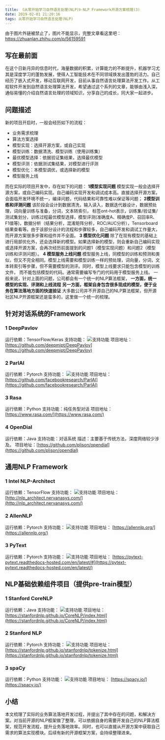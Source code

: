 ```yaml
---
title: 《从零开始学习自然语言处理(NLP)》-NLP Framework开源方案梳理(3)
date: 2019-02-01 21:20:16
tags: 从零开始学习自然语言处理(NLP)
---
```

由于图片外链被禁止了，图片不能显示，完整文章看这里吧：<https://zhuanlan.zhihu.com/p/56159591>

## 写在最前面
在这个日新月异的信息时代，海量数据的积累，计算能力的不断提升，机器学习尤其是深度学习的蓬勃发展，使得人工智能技术在不同领域焕发出蓬勃的活力。自己经历了嵌入式开发，移动互联网开发，目前从事自然语言处理算法开发工作。从工程软件开发到自然语言处理算法开发，希望通过这个系列的文章，能够由浅入深，通俗易懂的介绍自然语言处理的领域知识，分享自己的成长，同大家一起进步。
## 问题描述
新的项目开启时，一般会经历如下的流程：
* 业务需求梳理
* 算法方案选择
* 模型实现：选择开源方案，或自己实现
* 模型训练：数据清洗、模型训练（使用训练集）
* 最优模型选择：依据验证集结果，选择最优模型
* 模型评测：依据测试集结果，对模型进行评测
* 模型优化：本模型调优，或选择新的模型
* 模型服务上线

而在实际的项目开发中，存在如下的问题：
**1模型实现问题**
模型实现一般会选择开源方案，或自己编码实现。自己编码实现开发和调试成本高。直接选择开源方案，会面临开发环境不统一，编译问题，代码结果和可靠性难以保证等问题；
**2模型训练和评测问题**
该阶段会设计到数据清洗，输入读入，数据迭代器设计，数据预处理，词向量训练与准备，分词，文本转索引，
标签ont-hot表示，训练集/验证集/测试集划分，训练过程最优模型选择，模型评测(准确度A、精确度P、召回率R、F1值等)，数据分析（结果分析，混淆矩阵分析，ROC/AUC分析），Tensorboard结果查看等。由于该部分设计的流程和步骤较多，自己编码开发和调试工作量大，而开源方案很多步骤和组件并不全面。
**3 模型优化问题**
除了在现有模型的基础上进行局部优化外，还会选择新的模型。如果选择新的模型，则会重新自己编码实现或选择开源方案，会再次经历前面提到的问题1（模型实现问题）和问题2（模型训练和评测问题）。
**4 模型服务上线问题**
模型服务上线，同模型的训练和预测和类似，但又不完全相同。模型上线需要和模型训练一样的预处理，词向量，分词，文本转索引等步骤，但不需要模型的测评。同时，模型上线要求只能包含模型的训练文件，
而不能包括模型的代码。通常需要编写专门的代码用于模型服务上线。
一般来说，针对上面的问题，公司都会有一个统一的NLP算法框架，
**一方面，统一模型的实现、评测和上线流程**
**另一方面，框架自身包含很多现成的模型，便于业务在算法落地方面的快速验证**
大多数公司并不开源自己的NLP算法框架，但开源社区NLP开源框架还是蛮多的，这里做一个统一的梳理。
## 针对对话系统的Framework
### 1 DeepPavlov
运行依赖：TensorFlow/Keras
支持功能：
![支持功能](https://upload-images.jianshu.io/upload_images/4905018-ffa015c3e2212104.png?imageMogr2/auto-orient/strip%7CimageView2/2/w/1240)
项目地址：
[https://github.com/deepmipt/DeepPavlov](https://github.com/deepmipt/DeepPavlov)
### 2 ParlAI
运行依赖：Pytorch
支持功能：
![支持功能](https://upload-images.jianshu.io/upload_images/4905018-31a1018b9a6dc7bf.png?imageMogr2/auto-orient/strip%7CimageView2/2/w/1240)
项目地址：[https://github.com/facebookresearch/ParlAI](https://github.com/facebookresearch/ParlAI)
### 3 Rasa
运行依赖：Python
支持功能：纯任务型对话
项目地址：[https://www.rasa.com/](https://www.rasa.com/)
### 4 OpenDial
运行依赖：Java
支持功能：对话系统
描述：主要基于传统方法，深度网络较少涉及。
项目地址：[https://github.com/plison/opendial](https://github.com/plison/opendial)
## 通用NLP Framework
### 1 Intel NLP-Architect
运行依赖：TensorFlow
支持功能：
![支持功能](https://upload-images.jianshu.io/upload_images/4905018-3869c6d90607bcf2.png?imageMogr2/auto-orient/strip%7CimageView2/2/w/1240)
项目地址：[http://nlp_architect.nervanasys.com/](http://nlp_architect.nervanasys.com/)
### 2 AllenNLP
运行依赖：Pytorch
支持功能：
![支持功能](https://upload-images.jianshu.io/upload_images/4905018-19871ec0e38c2f3a.png?imageMogr2/auto-orient/strip%7CimageView2/2/w/1240)
项目地址：
[https://allennlp.org/](https://allennlp.org/)
### 3 PyText
运行依赖：Pytorch
支持功能：
![支持功能](https://upload-images.jianshu.io/upload_images/4905018-658f4db3cb09b08d.png?imageMogr2/auto-orient/strip%7CimageView2/2/w/1240)
项目地址：
[https://pytext-pytext.readthedocs-hosted.com/en/latest/#](https://pytext-pytext.readthedocs-hosted.com/en/latest/)
## NLP基础依赖组件项目（提供pre-train模型）
### 1 Stanford CoreNLP
运行依赖：Java
支持功能：
![支持功能](https://upload-images.jianshu.io/upload_images/4905018-e62c769d3804da3e.png?imageMogr2/auto-orient/strip%7CimageView2/2/w/1240)
项目地址：
[https://stanfordnlp.github.io/CoreNLP/index.html](https://stanfordnlp.github.io/CoreNLP/index.html)
### 2 Stanford NLP
运行依赖：Pytorch
支持功能：
![支持功能](https://upload-images.jianshu.io/upload_images/4905018-84ece0293bf62370.png?imageMogr2/auto-orient/strip%7CimageView2/2/w/1240)
项目地址：
[https://stanfordnlp.github.io/stanfordnlp/tokenize.html](https://stanfordnlp.github.io/stanfordnlp/tokenize.html)
### 3 spaCy
运行依赖：Python
支持功能：
![支持功能](https://upload-images.jianshu.io/upload_images/4905018-b05fe1a8edb066c2.png?imageMogr2/auto-orient/strip%7CimageView2/2/w/1240)
项目地址：
[https://spacy.io/](https://spacy.io/)
## 小结
本文梳理了实际的业务算法落地开发过程，并提出了其中存在的问题，和解决方案。对当前开源的NLP框架做了整理，可以依据自身的需要开发自己的NLP算法框架，规范开发流程，提升业务落地效率。同时，也可以直接从开源方案中获取自己需求的算法实现模块。后续有新的开源框架方案，会持续整理进来。

